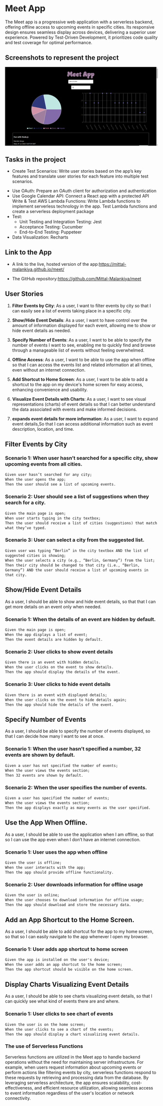 # Meet App

The Meet app is a progressive web application with a serverless backend, offering offline access to upcoming events in specific cities. Its responsive design ensures seamless display across devices, delivering a superior user experience. Powered by Test-Driven Development, it prioritizes code quality and test coverage for optimal performance.

## Screenshots to represent the project

![alt text](image.png)

## Tasks in the project

- Create Test Scenarios: Write user stories based on the app’s key features and translate user stories for each feature into multiple test scenarios.

* Use OAuth: Prepare an OAuth client for authorization and authentication
* Use Google Calendar API: Connect a React app with a protected API
  Write & Test AWS Lambda Functions: Write Lambda functions to implement serverless technology in the app. Test Lambda functions and create a serverless deployment package
* Test:
  - Unit Testing and Integration Testing: Jest
  - Acceptance Testing: Cucumber
  - End-to-End Testing: Puppeteer
* Data Visualization: Recharts

## Link to the App

- A link to the live, hosted version of the app:https://mittal-malankiya.github.io/meet/

- The GitHub repository:https://github.com/Mittal-Malankiya/meet

## User Stories

1. **Filter Events by City**: As a user, I want to filter events by city so that I can easily see a list of events taking place in a specific city.

2. **Show/Hide Event Details**: As a user, I want to have control over the amount of information displayed for each event, allowing me to show or hide event details as needed.

3. **Specify Number of Events**: As a user, I want to be able to specify the number of events I want to see, enabling me to quickly find and browse through a manageable list of events without feeling overwhelmed.

4. **Offline Access**: As a user, I want to be able to use the app when offline so that I can access the events list and related information at all times, even without an internet connection.

5. **Add Shortcut to Home Screen**: As a user, I want to be able to add a shortcut to the app on my device's home screen for easy access, enhancing convenience and usability.

6. **Visualize Event Details with Charts**: As a user, I want to see visual representations (charts) of event details so that I can better understand the data associated with events and make informed decisions.

7. **expands event details for more information**: As a user, I want to expand event details,So that I can access additional information such as event description, location, and time.

## Filter Events by City

### Scenario 1: When user hasn’t searched for a specific city, show upcoming events from all cities.

```gherkin
Given user hasn’t searched for any city;
When the user opens the app;
Then the user should see a list of upcoming events.
```

### Scenario 2: User should see a list of suggestions when they search for a city.

```gherkin
Given the main page is open;
When user starts typing in the city textbox;
Then the user should receive a list of cities (suggestions) that match what they’ve typed.
```

### Scenario 3: User can select a city from the suggested list.

```gherkin
Given user was typing “Berlin” in the city textbox AND the list of suggested cities is showing;
When the user selects a city (e.g., “Berlin, Germany”) from the list;
Then their city should be changed to that city (i.e., “Berlin, Germany”) AND the user should receive a list of upcoming events in that city.
```

## Show/Hide Event Details

As a user, I should be able to show and hide event details, so that that I can get more details on an event only when needed.

### Scenario 1: When the details of an event are hidden by default.

```gherkin
Given the main page is open;
When the app displays a list of event;
Then the event details are hidden by default.
```

### Scenario 2: User clicks to show event details

```gherkin
Given there is an event with hidden details.
When the user clicks on the event to show details.
Then the app should display the details of the event.
```

### Scenario 3: User clicks to hide event details

```gherkin
Given there is an event with displayed details;
When the user clicks on the event to hide details again;
Then the app should hide the details of the event.
```

## Specify Number of Events

As a user, I should be able to specify the number of events displayed, so that I can decide how many I want to see at once.

### Scenario 1: When the user hasn’t specified a number, 32 events are shown by default.

```gherkin
Given a user has not specified the number of events;
When the user views the events section;
Then 32 events are shown by default.
```

### Scenario 2: When the user specifies the number of events.

```gherkin
Given a user has specified the number of events;
When the user views the events section;
Then the app displays exactly as many events as the user specified.
```

## Use the App When Offline.

As a user, I should be able to use the application when I am offline, so that so I can use the app even when I don’t have an internet connection.

### Scenario 1: User uses the app when offline

```gherkin
Given the user is offline;
When the user interacts with the app;
Then the app should provide offline functionality.
```

### Scenario 2: User downloads information for offline usage

```gherkin
Given the user is online;
When the user chooses to download information for offline usage;
Then the app should download and store the necessary data.
```

## Add an App Shortcut to the Home Screen.

As a user, I should be able to add shortcut for the app to my home screen, so that so I can easily navigate to the app whenever I open my browser.

### Scenario 1: User adds app shortcut to home screen

```gherkin
Given the app is installed on the user's device;
When the user adds an app shortcut to the home screen;
Then the app shortcut should be visible on the home screen.
```

## Display Charts Visualizing Event Details

As a user, I should be able to see charts visualizing event details, so that I can quickly see what kind of events there are and where.

### Scenario 1: User clicks to see chart of events

```gherkin
Given the user is on the home screen;
When the user clicks to see a chart of the events;
Then the app should display a chart visualizing event details.
```

### The use of Serverless Functions

Serverless functions are utilized in the Meet app to handle backend operations without the need for maintaining server infrastructure. For example, when users request information about upcoming events or perform actions like filtering events by city, serverless functions respond to these requests by retrieving and processing data from the database. By leveraging serverless architecture, the app ensures scalability, cost-effectiveness, and efficient resource utilization, allowing seamless access to event information regardless of the user's location or network connectivity.
